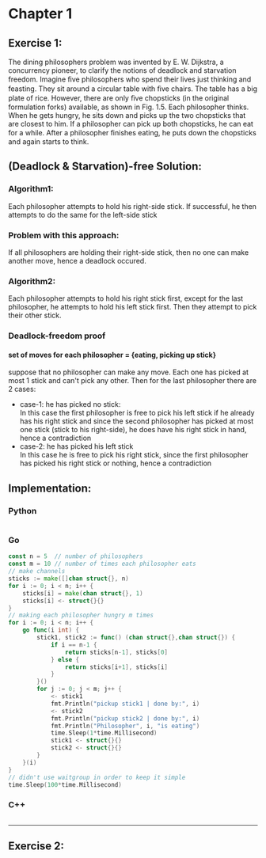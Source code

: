 # Chapter 1

## Exercise 1:
The dining philosophers problem was invented by E. W. Dijkstra, a concurrency pioneer, to clarify the notions of deadlock and starvation freedom. Imagine ﬁve philosophers who spend their lives just thinking and feasting. They sit around a circular table with ﬁve chairs. The table has a big plate of rice. However, there are only ﬁve chopsticks (in the original formulation forks) available, as shown in Fig. 1.5. Each philosopher thinks. When he gets hungry, he sits down and picks up the two chopsticks that are closest to him. If a philosopher can pick up both chopsticks, he can eat for a while. After a philosopher ﬁnishes eating, he puts down the chopsticks and again starts to think.


## (Deadlock & Starvation)-free Solution:
### Algorithm1:
Each philosopher attempts to hold his right-side stick. If successful, he then attempts to do the same for the left-side stick
### Problem with this approach:
If all philosophers are holding their right-side stick, then no one can make another move, hence a deadlock occured.
### Algorithm2:
Each philosopher attempts to hold his right stick first, except for the last philosopher, he attempts to hold his left stick first. Then they attempt to pick their other stick.
### Deadlock-freedom proof
#### set of moves for each philosopher = {eating, picking up stick}<br>
suppose that no philosopher can make any move. Each one has picked at most 1 stick and can't pick any other. Then for the last philosopher there are 2 cases:
- case-1: he has picked no stick:<br/>
In this case the first philosopher is free to pick his left stick if he already has his right stick and since the second philosopher has picked at most one stick (stick to his right-side), he does have his right stick in hand, hence a contradiction
- case-2: he has picked his left stick<br/>
In this case he is free to pick his right stick, since the first philosopher has picked his right stick or nothing, hence a contradiction<br/>

## Implementation:

### Python
```py
```

### Go
```go
const n = 5  // number of philosophers
const m = 10 // number of times each philosopher eats
// make channels
sticks := make([]chan struct{}, n)
for i := 0; i < n; i++ {
    sticks[i] = make(chan struct{}, 1)
    sticks[i] <- struct{}{}
}
// making each philosopher hungry m times
for i := 0; i < n; i++ {
    go func(i int) {
        stick1, stick2 := func() (chan struct{},chan struct{}) {
            if i == n-1 {
                return sticks[n-1], sticks[0]
            } else {
                return sticks[i+1], sticks[i]
            }
        }()
        for j := 0; j < m; j++ {
            <- stick1
            fmt.Println("pickup stick1 | done by:", i)
            <- stick2
            fmt.Println("pickup stick2 | done by:", i)
            fmt.Println("Philosopher", i, "is eating")
            time.Sleep(1*time.Millisecond)
            stick1 <- struct{}{}
            stick2 <- struct{}{}
        }
    }(i)
}
// didn't use waitgroup in order to keep it simple
time.Sleep(100*time.Millisecond)
```

### C++
```cpp
```
---

## Exercise 2:
